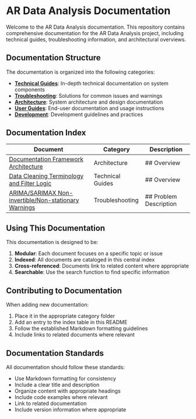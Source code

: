 # AR Data Analysis Documentation

Welcome to the AR Data Analysis documentation. This repository contains comprehensive documentation for the AR Data Analysis project, including technical guides, troubleshooting information, and architectural overviews.

## Documentation Structure

The documentation is organized into the following categories:

- **[Technical Guides](./technical/)**: In-depth technical documentation on system components
- **[Troubleshooting](./troubleshooting/)**: Solutions for common issues and warnings
- **[Architecture](./architecture/)**: System architecture and design documentation
- **[User Guides](./user/)**: End-user documentation and usage instructions
- **[Development](./development/)**: Development guidelines and practices

## Documentation Index

| Document | Category | Description |
|----------|----------|-------------|
| [Documentation Framework Architecture](./architecture\documentation_framework.md) | Architecture | ## Overview |
| [Data Cleaning Terminology and Filter Logic](./technical\data_cleaning_terminology.md) | Technical Guides | ## Overview |
| [ARIMA/SARIMAX Non-invertible/Non-stationary Warnings](./troubleshooting\arima_warnings_solutions.md) | Troubleshooting | ## Problem Description |

## Using This Documentation

This documentation is designed to be:

1. **Modular**: Each document focuses on a specific topic or issue
2. **Indexed**: All documents are cataloged in this central index
3. **Cross-referenced**: Documents link to related content where appropriate
4. **Searchable**: Use the search function to find specific information

## Contributing to Documentation

When adding new documentation:

1. Place it in the appropriate category folder
2. Add an entry to the index table in this README
3. Follow the established Markdown formatting guidelines
4. Include links to related documents where relevant

## Documentation Standards

All documentation should follow these standards:

- Use Markdown formatting for consistency
- Include a clear title and description
- Organize content with appropriate headings
- Include code examples where relevant
- Link to related documentation
- Include version information where appropriate
